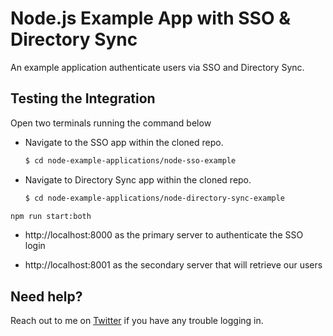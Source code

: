 # Node.js Example App with SSO & Directory Sync

An example application authenticate users via SSO and Directory Sync.

## Testing the Integration

Open two terminals running the command below

- Navigate to the SSO app within the cloned repo.

  ```bash
  $ cd node-example-applications/node-sso-example
  ```

- Navigate to Directory Sync app within the cloned repo.

  ```bash
  $ cd node-example-applications/node-directory-sync-example
  ```

```sh
npm run start:both
```

- http://localhost:8000 as the primary server to authenticate the SSO login

- http://localhost:8001 as the secondary server that will retrieve our users

## Need help?

Reach out to me on [Twitter](https://twitter.com/nathan_tarbert) if you have any trouble logging in.
